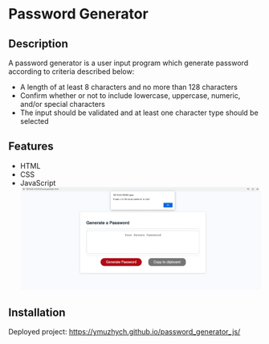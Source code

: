 # Password Generator
## Description
A password generator is a user input program which generate password according to criteria described below:
* A length of at least 8 characters and no more than 128 characters
* Confirm whether or not to include lowercase, uppercase, numeric, and/or special characters
* The input should be validated and at least one character type should be selected
## Features
* HTML
* CSS
* JavaScript
![Screenshot](/Develop/image/password_generator.jpg)
## Installation
Deployed project: https://ymuzhych.github.io/password_generator_js/
